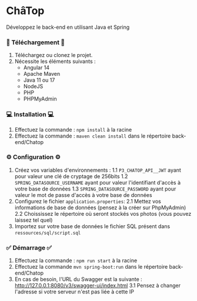 # ChâTop
Développez le back-end en utilisant Java et Spring

### 🔄 Téléchargement 🔄
1. Téléchargez ou clonez le projet.
2. Nécessite les éléments suivants :
    - Angular 14
    - Apache Maven
    - Java 11 ou 17
    - NodeJS
    - PHP
    - PHPMyAdmin

### 💻 Installation 💻
1. Effectuez la commande : `npm install` à la racine
2. Effectuez la commande : `maven clean install` dans le répertoire back-end/Chatop

### ⚙️ Configuration ⚙️
1. Créez vos variables d'environnements :
1.1 `P3_CHATOP_API__JWT` ayant pour valeur une clé de cryptage de 256bits
1.2 `SPRING_DATASOURCE_USERNAME` ayant pour valeur l'identifiant d'accès à votre base de données
1.3 `SPRING_DATASOURCE_PASSWORD` ayant pour valeur le mot de passe d'accès à votre base de données
2. Configurez le fichier `application.properties`:
2.1 Mettez vos informations de base de données (pensez à la créer sur PhpMyAdmin)
2.2 Choississez le répertoire où seront stockés vos photos (vous pouvez laissez tel quel)
3. Importez sur votre base de données le fichier SQL présent dans `ressources/sql/script.sql`

### ✅ Démarrage ✅
1. Effectuez la commande : `npm run start` à la racine
2. Effectuez la commande `mvn spring-boot:run` dans le répertoire back-end/Chatop
3. En cas de besoin, l'URL du Swagger est la suivante : http://127.0.0.1:8080/v3/swagger-ui/index.html
3.1 Pensez à changer l'adresse si votre serveur n'est pas liée à cette IP
